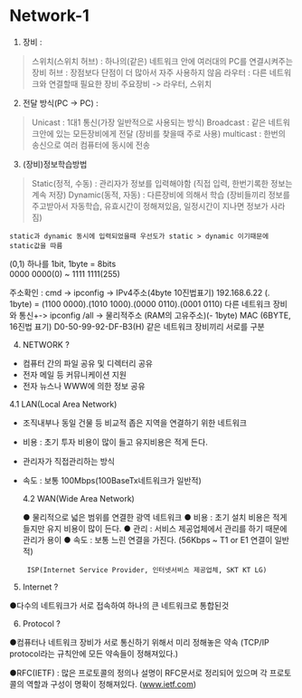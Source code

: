 # Network-1

1. 장비 :

>스위치(스위치 허브) : 하나의(같은) 네트워크 안에 여러대의 PC를 연결시켜주는 장비 
>허브 : 장점보다 단점이 더 많아서 자주 사용하지 않음
>라우터 : 다른 네트워크와 연결할때 필요한 장비
>주요장비 -> 라우터, 스위치

2. 전달 방식(PC -> PC) :

>Unicast : 1대1 통신(가장 일반적으로 사용되는 방식)
>Broadcast : 같은 네트워크안에 있는 모든장비에게 전달 (장비를 찾을때 주로 사용)
>multicast : 한번의 송신으로 여러 컴퓨터에 동시에 전송

3. (장비)정보학습방법
  
>Static(정적, 수동) : 관리자가 정보를 입력해야함 (직접 입력, 한번기록한 정보는 계속 저장)
>Dynamic(동적, 자동) : 다른장비에 의해서 학습 (장비들끼리 정보를 주고받아서 자동학습, 유효시간이 정해져있음, 일정시간이 지나면 정보가 사라짐)

```note
static과 dynamic 동시에 입력되었을때 우선도가 static > dynamic 이기때문에 static값을 따름
```

(0,1) 하나를 1bit, 1byte = 8bits <br/>
0000 0000(0) ~ 1111 1111(255)


주소확인 : cmd -> ipconfig -> IPv4주소(4byte 10진법표기) 
192.168.6.22 (. 1byte) = (1100 0000).(1010 1000).(0000 0110).(0001 0110)
다른 네트워크 장비와 통신+-> ipconfig /all -> 물리적주소 (RAM의 고유주소)(- 1byte)
MAC (6BYTE, 16진법 표기) D0-50-99-92-DF-B3(H) 같은 네트워크 장비끼리 서로를 구분

4. NETWORK ?

- 컴퓨터 간의 파일 공유 및 디렉터리 공유
- 전자 메일 등 커뮤니케이션 지원
- 전자 뉴스나 WWW에 의한 정보 공유

	
4.1 LAN(Local Area Network)
	  
 - 조직내부나 동일 건물 등 비교적 좁은 지역을 연결하기 위한 네트워크
 - 비용 : 초기 투자 비용이 많이 들고 유지비용은 적게 든다.
 - 관리자가 직접관리하는 방식
 - 속도 : 보통 100Mbps(100BaseTx네트워크가 일반적)


	4.2 WAN(Wide Area Network)

	 ● 물리적으로 넓은 범위를 연결한 광역 네트워크
	 ● 비용 : 초기 설치 비용은 적게 들지만 유지 비용이 많이 든다.
	 ● 관리 : 서비스 제공업체에서 관리를 하기 때문에 관리가 용이
	 ● 속도 : 보통 느린 연결을 가진다. (56Kbps ~ T1 or E1 연결이 일반적) 

	    ISP(Internet Service Provider, 인터넷서비스 제공업체, SKT KT LG)

5. Internet ?

  ●다수의 네트워크가 서로 접속하여 하나의 큰 네트워크로 통합된것


6. Protocol ?

  ●컴퓨터나 네트워크 장비가 서로 통신하기 위해서 미리 정해놓은 약속
    (TCP/IP protocol라는 규칙안에 모든 약속들이 정해져있다.)

  ●RFC(IETF) : 많은 프로토콜의 정의나 설명이 RFC문서로 정리되어 있으며 각 프로토콜의 역할과 구성이 명확이 정해져있다. (www.ietf.com)
